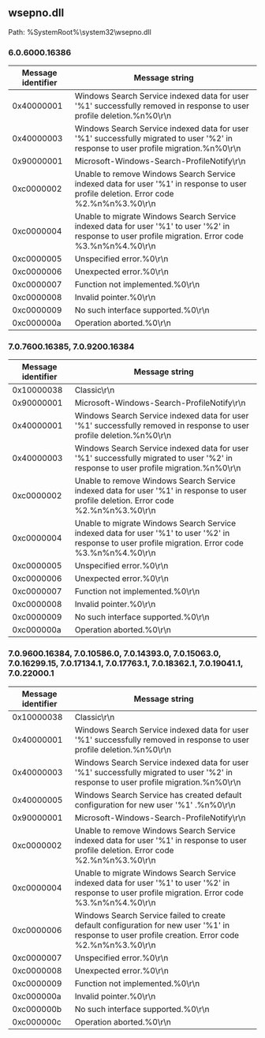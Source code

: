 ## wsepno.dll

Path: %SystemRoot%\system32\wsepno.dll

### 6.0.6000.16386

Message identifier | Message string
--- | ---
0x40000001 | Windows Search Service indexed data for user '%1' successfully removed in response to user profile deletion.%n%0\r\n
0x40000003 | Windows Search Service indexed data for user '%1' successfully migrated to user '%2' in response to user profile migration.%n%0\r\n
0x90000001 | Microsoft-Windows-Search-ProfileNotify\r\n
0xc0000002 | Unable to remove Windows Search Service indexed data for user '%1' in response to user profile deletion.  Error code %2.%n%n%3.%0\r\n
0xc0000004 | Unable to migrate Windows Search Service indexed data for user '%1' to user '%2' in response to user profile migration.  Error code %3.%n%n%4.%0\r\n
0xc0000005 | Unspecified error.%0\r\n
0xc0000006 | Unexpected error.%0\r\n
0xc0000007 | Function not implemented.%0\r\n
0xc0000008 | Invalid pointer.%0\r\n
0xc0000009 | No such interface supported.%0\r\n
0xc000000a | Operation aborted.%0\r\n

### 7.0.7600.16385, 7.0.9200.16384

Message identifier | Message string
--- | ---
0x10000038 | Classic\r\n
0x90000001 | Microsoft-Windows-Search-ProfileNotify\r\n
0x40000001 | Windows Search Service indexed data for user '%1' successfully removed in response to user profile deletion.%n%0\r\n
0x40000003 | Windows Search Service indexed data for user '%1' successfully migrated to user '%2' in response to user profile migration.%n%0\r\n
0xc0000002 | Unable to remove Windows Search Service indexed data for user '%1' in response to user profile deletion.  Error code %2.%n%n%3.%0\r\n
0xc0000004 | Unable to migrate Windows Search Service indexed data for user '%1' to user '%2' in response to user profile migration.  Error code %3.%n%n%4.%0\r\n
0xc0000005 | Unspecified error.%0\r\n
0xc0000006 | Unexpected error.%0\r\n
0xc0000007 | Function not implemented.%0\r\n
0xc0000008 | Invalid pointer.%0\r\n
0xc0000009 | No such interface supported.%0\r\n
0xc000000a | Operation aborted.%0\r\n

### 7.0.9600.16384, 7.0.10586.0, 7.0.14393.0, 7.0.15063.0, 7.0.16299.15, 7.0.17134.1, 7.0.17763.1, 7.0.18362.1, 7.0.19041.1, 7.0.22000.1

Message identifier | Message string
--- | ---
0x10000038 | Classic\r\n
0x40000001 | Windows Search Service indexed data for user '%1' successfully removed in response to user profile deletion.%n%0\r\n
0x40000003 | Windows Search Service indexed data for user '%1' successfully migrated to user '%2' in response to user profile migration.%n%0\r\n
0x40000005 | Windows Search Service has created default configuration for new user '%1' .%n%0\r\n
0x90000001 | Microsoft-Windows-Search-ProfileNotify\r\n
0xc0000002 | Unable to remove Windows Search Service indexed data for user '%1' in response to user profile deletion.  Error code %2.%n%n%3.%0\r\n
0xc0000004 | Unable to migrate Windows Search Service indexed data for user '%1' to user '%2' in response to user profile migration.  Error code %3.%n%n%4.%0\r\n
0xc0000006 | Windows Search Service failed to create default configuration for new user '%1' in response to user profile creation.  Error code %2.%n%n%3.%0\r\n
0xc0000007 | Unspecified error.%0\r\n
0xc0000008 | Unexpected error.%0\r\n
0xc0000009 | Function not implemented.%0\r\n
0xc000000a | Invalid pointer.%0\r\n
0xc000000b | No such interface supported.%0\r\n
0xc000000c | Operation aborted.%0\r\n

